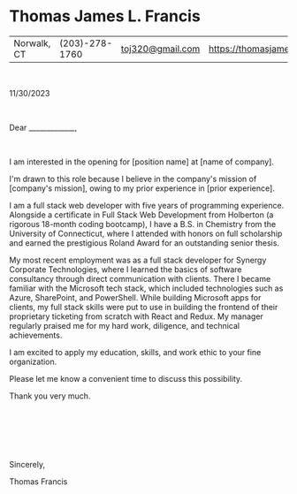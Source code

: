 # Thomas James L. Francis

|             |                |                  |                                          |
| ----------- | -------------- | ---------------- | ---------------------------------------- |
| Norwalk, CT | (203)-278-1760 | toj320@gmail.com | https://thomasjamesfrancis.com/portfolio |

&nbsp;

11/30/2023

&nbsp;

Dear _____________,

&nbsp;

I am interested in the opening for [position name] at [name of company].

I'm drawn to this role because I believe in the company's mission of [company's mission], owing to my prior experience in [prior experience].

I am a full stack web developer with five years of programming experience. Alongside a certificate in Full Stack Web Development from Holberton (a rigorous 18-month coding bootcamp), I have a B.S. in Chemistry from the University of Connecticut, where I attended with honors on full scholarship and earned the prestigious Roland Award for an outstanding senior thesis.

My most recent employment was as a full stack developer for Synergy Corporate Technologies, where I learned the basics of software consultancy through direct communication with clients. There I became familiar with the Microsoft tech stack, which included technologies such as Azure, SharePoint, and PowerShell. While building Microsoft apps for clients, my full stack skills were put to use in building the frontend of their proprietary ticketing from scratch with React and Redux. My manager regularly praised me for my hard work, diligence, and technical achievements.

I am excited to apply my education, skills, and work ethic to your fine organization.

Please let me know a convenient time to discuss this possibility.

Thank you very much.

&nbsp;

&nbsp;

&nbsp;

Sincerely,

Thomas Francis
